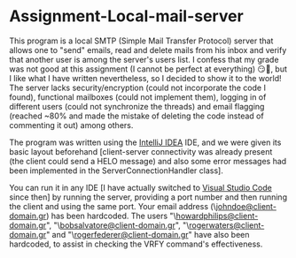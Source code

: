 # Assignment-Local-mail-server

This program is a local SMTP (Simple Mail Transfer Protocol) server that allows one to "send" emails, read and delete mails from his inbox and verify that another user is among the server's users list. I confess that my grade was not good at this assignment (I cannot be perfect at everything) 😏🙂, but I like what I have written nevertheless, so I decided to show it to the world! The server lacks security/encryption (could not incorporate the code I found), functional mailboxes (could not implement them), logging in of different users (could not synchronize the threads) and email flagging (reached ~80% and made the mistake of deleting the code instead of commenting it out) among others.

The program was written using the [IntelliJ IDEA](https://www.jetbrains.com/idea/promo/) IDE, and we were given its basic layout beforehand \[client-server connectivity was already present (the client could send a HELO message) and also some error messages had been implemented in the ServerConnectionHandler class].

You can run it in any IDE \[I have actually switched to [Visual Studio Code](https://code.visualstudio.com/) since then] by running the server, providing a port number and then running the client and using the same port. Your email address (\johndoe@client-domain.gr) has been hardcoded. The users "\howardphilips@client-domain.gr", "\bobsalvatore@client-domain.gr", "\rogerwaters@client-domain.gr" and "\rogerfederer@client-domain.gr" have also been hardcoded, to assist in checking the VRFY command's effectiveness.
